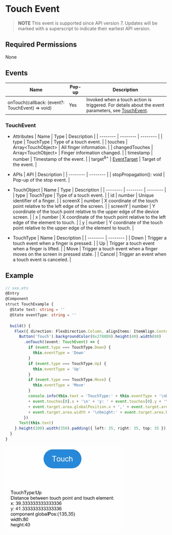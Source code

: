 # Touch Event


> **NOTE**
> This event is supported since API version 7. Updates will be marked with a superscript to indicate their earliest API version.


## Required Permissions

None


## Events

| Name | Pop-up | Description |
| -------- | -------- | -------- |
| onTouch(callback: (event?: TouchEvent) =&gt; void) | Yes | Invoked when a touch action is triggered. For details about the event parameters, see [TouchEvent](#touchevent). |


### TouchEvent

- Attributes
    | Name | Type | Description | 
  | -------- | -------- | -------- |
  | type | TouchType | Type of a touch event. | 
  | touches | Array&lt;TouchObject&gt; | All finger information. | 
  | changedTouches | Array&lt;TouchObject&gt; | Finger information changed. | 
  | timestamp | number | Timestamp of the event. | 
  | target<sup>8+</sup> | [EventTarget](ts-universal-events-click.md) | Target of the event. | 

- APIs
    | API | Description | 
  | -------- | -------- |
  | stopPropagation(): void | Pop-up of the stop event. | 


- TouchObject
    | Name | Type | Description | 
  | -------- | -------- | -------- |
  | type | TouchType | Type of a touch event. | 
  | id | number | Unique identifier of a finger. | 
  | screenX | number | X coordinate of the touch point relative to the left edge of the screen. | 
  | screenY | number | Y coordinate of the touch point relative to the upper edge of the device screen. | 
  | x | number | X coordinate of the touch point relative to the left edge of the element to touch. | 
  | y | number | Y coordinate of the touch point relative to the upper edge of the element to touch. | 


- TouchType
    | Name | Description | 
  | -------- | -------- |
  | Down | Trigger a touch event when a finger is pressed. | 
  | Up | Trigger a touch event when a finger is lifted. | 
  | Move | Trigger a touch event when a finger moves on the screen in pressed state. | 
  | Cancel | Trigger an event when a touch event is canceled. | 


## Example


```ts
// xxx.ets
@Entry
@Component
struct TouchExample {
  @State text: string = ''
  @State eventType: string = ''

  build() {
    Flex({ direction: FlexDirection.Column, alignItems: ItemAlign.Center, justifyContent: FlexAlign.SpaceBetween }) {
      Button('Touch').backgroundColor(0x2788D9).height(40).width(80)
        .onTouch((event: TouchEvent) => {
          if (event.type === TouchType.Down) {
            this.eventType = 'Down'
          }
          if (event.type === TouchType.Up) {
            this.eventType = 'Up'
          }
          if (event.type === TouchType.Move) {
            this.eventType = 'Move'
          }
          console.info(this.text = 'TouchType:' + this.eventType + '\nDistance between touch point and touch element:\nx: '
          + event.touches[0].x + '\n' + 'y: ' + event.touches[0].y + '\ncomponent globalPos:('
          + event.target.area.globalPosition.x + ',' + event.target.area.globalPosition.y + ')\nwidth:'
          + event.target.area.width + '\nheight:' + event.target.area.height)
        })
      Text(this.text)
    }.height(200).width(350).padding({ left: 35, right: 35, top: 35 })
  }
}
```

![en-us_image_0000001212058464](figures/en-us_image_0000001212058464.gif)
